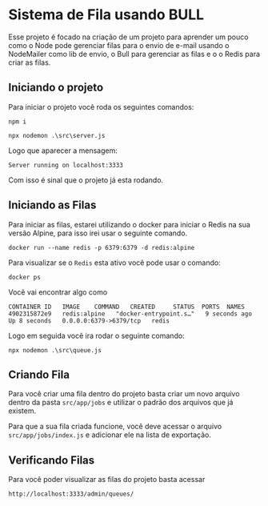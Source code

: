 # Sistema de Fila usando BULL 

Esse projeto é focado na criação de um projeto para aprender um pouco como o Node pode gerenciar filas para o envio de e-mail usando o NodeMailer como lib de envio, o Bull para gerenciar as filas e o o Redis para criar as filas.

## Iniciando o projeto 

Para iniciar o projeto você roda os seguintes comandos:

```
npm i
```
```
npx nodemon .\src\server.js
```

Logo que aparecer a mensagem:
```
Server running on localhost:3333
```
Com isso é sinal que o projeto já esta rodando.

## Iniciando as Filas

Para iniciar as filas, estarei utilizando o docker para iniciar o Redis na sua versão Alpine, para isso irei usar o seguinte comando.

```
docker run --name redis -p 6379:6379 -d redis:alpine
```

Para visualizar se o ``Redis`` esta ativo você pode usar o comando:

```
docker ps
```

Você vai encontrar algo como

```
CONTAINER ID   IMAGE    COMMAND   CREATED     STATUS  PORTS  NAMES
4902315872e9   redis:alpine   "docker-entrypoint.s…"   9 seconds ago   Up 8 seconds   0.0.0.0:6379->6379/tcp   redis
```

Logo em seguida você ira rodar o seguinte comando:

```
npx nodemon .\src\queue.js
```


## Criando Fila

Para você criar uma fila dentro do projeto basta criar um novo arquivo dentro da pasta ``src/app/jobs`` e utilizar o padrão dos arquivos que já existem.

Para que a sua fila criada funcione, você deve acessar o arquivo ``src/app/jobs/index.js`` e adicionar ele na lista de exportação.

## Verificando Filas

Para você poder visualizar as filas do projeto basta acessar

```
http://localhost:3333/admin/queues/
```
